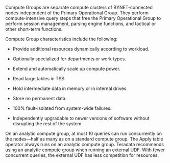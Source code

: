 
Compute Groups are separate compute clusters of BYNET-connected nodes independent of the Primary Operational Group. They perform compute-intensive query steps that free the Primary Operational Group to perform session management, parsing engine functions, and tactical or other short-term functions.

Compute Group characteristics include the following:

-   Provide additional resources dynamically according to workload.

-   Optionally specialized for departments or work types.

-   Extend and automatically scale up compute power.

-   Read large tables in TSS.

-   Hold intermediate data in memory or in internal drives.

-   Store no permanent data.

-   100% fault-isolated from system-wide failures.

-   Independently upgradable to newer versions of software without disrupting the rest of the system.


On an analytic compute group, at most 10 queries can run concurrently on the nodes—half as many as on a standard compute group. The Apply table operator always runs on an analytic compute group. Teradata recommends using an analytic compute group when running an external UDF. With fewer concurrent queries, the external UDF has less competition for resources.

